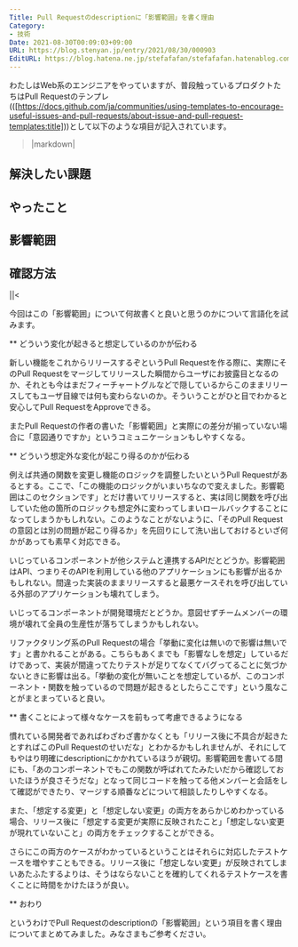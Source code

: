 ```yaml
---
Title: Pull Requestのdescriptionに「影響範囲」を書く理由
Category:
- 技術
Date: 2021-08-30T00:09:03+09:00
URL: https://blog.stenyan.jp/entry/2021/08/30/000903
EditURL: https://blog.hatena.ne.jp/stefafafan/stefafafan.hatenablog.com/atom/entry/26006613802685284
---
```


わたしはWeb系のエンジニアをやっていますが、普段触っているプロダクトたちはPull Requestのテンプレ(([https://docs.github.com/ja/communities/using-templates-to-encourage-useful-issues-and-pull-requests/about-issue-and-pull-request-templates:title]))として以下のような項目が記入されています。

>|markdown|
## 解決したい課題

## やったこと

## 影響範囲

## 確認方法
||<

今回はこの「影響範囲」について何故書くと良いと思うのかについて言語化を試みます。

** どういう変化が起きると想定しているのかが伝わる

新しい機能をこれからリリースするぞというPull Requestを作る際に、実際にそのPull Requestをマージしてリリースした瞬間からユーザにお披露目となるのか、それとも今はまだフィーチャートグルなどで隠しているからこのままリリースしてもユーザ目線では何も変わらないのか。そういうことがひと目でわかると安心してPull RequestをApproveできる。

またPull Requestの作者の書いた「影響範囲」と実際にの差分が揃っていない場合に「意図通りですか」というコミュニケーションもしやすくなる。

** どういう想定外な変化が起こり得るのかが伝わる

例えば共通の関数を変更し機能のロジックを調整したいというPull Requestがあるとする。ここで、「この機能のロジックがいまいちなので変えました。影響範囲はこのセクションです」とだけ書いてリリースすると、実は同じ関数を呼び出していた他の箇所のロジックも想定外に変わってしまいロールバックすることになってしまうかもしれない。このようなことがないように、「そのPull Requestの意図とは別の問題が起こり得るか」を先回りにして洗い出しておけるといざ何かがあっても素早く対応できる。

いじっているコンポーネントが他システムと連携するAPIだとどうか。影響範囲はAPI、つまりそのAPIを利用している他のアプリケーションにも影響が出るかもしれない。間違った実装のままリリースすると最悪ケースそれを呼び出している外部のアプリケーションも壊れてしまう。

いじってるコンポーネントが開発環境だとどうか。意図せずチームメンバーの環境が壊れて全員の生産性が落ちてしまうかもしれない。

リファクタリング系のPull Requestの場合「挙動に変化は無いので影響は無いです」と書かれることがある。こちらもあくまでも「影響なしを想定」しているだけであって、実装が間違ってたりテストが足りてなくてバグってることに気づかないときに影響は出る。「挙動の変化が無いことを想定しているが、このコンポーネント・関数を触っているので問題が起きるとしたらここです」という風なことがまとまっていると良い。

** 書くことによって様々なケースを前もって考慮できるようになる

慣れている開発者であればわざわざ書かなくとも「リリース後に不具合が起きたとすればこのPull Requestのせいだな」とわかるかもしれませんが、それにしてもやはり明確にdescriptionにかかれているほうが親切。影響範囲を書いてる間にも、「あのコンポーネントでもこの関数が呼ばれてたみたいだから確認しておいたほうが良さそうだな」となって同じコードを触ってる他メンバーと会話をして確認ができたり、マージする順番などについて相談したりしやすくなる。

また、「想定する変更」と「想定しない変更」の両方をあらかじめわかっている場合、リリース後に「想定する変更が実際に反映されたこと」「想定しない変更が現れていないこと」の両方をチェックすることができる。

さらにこの両方のケースがわかっているということはそれらに対応したテストケースを増やすこともできる。リリース後に「想定しない変更」が反映されてしまいあたふたするよりは、そうはならないことを確約してくれるテストケースを書くことに時間をかけたほうが良い。

** おわり

というわけでPull Requestのdescriptionの「影響範囲」という項目を書く理由についてまとめてみました。みなさまもご参考ください。

